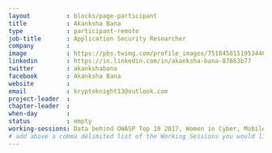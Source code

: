 ```yaml
---
layout          : blocks/page-participant
title           : Akanksha Bana
type            : participant-remote
job-title       : Application Security Researcher
company         : 
image           : https://pbs.twimg.com/profile_images/751845815195344896/vc0WUvTr.jpg
linkedin        : https://in.linkedin.com/in/akanksha-bana-87663b77
twitter         : akankshabana
facebook        : Akanksha Bana
website         :
email           : kryptoknight13@outlook.com
project-leader  :
chapter-leader  :
when-day        :
status          : empty
working-sessions: Data behind OWASP Top 10 2017, Women in Cyber, Mobile Security Testing Guide (MSTG), Mobile Security 
# add above a comma delimited list of the Working Sessions you would like to attend (use the session's title)
---
```


<!-- put more details about participant here -->
